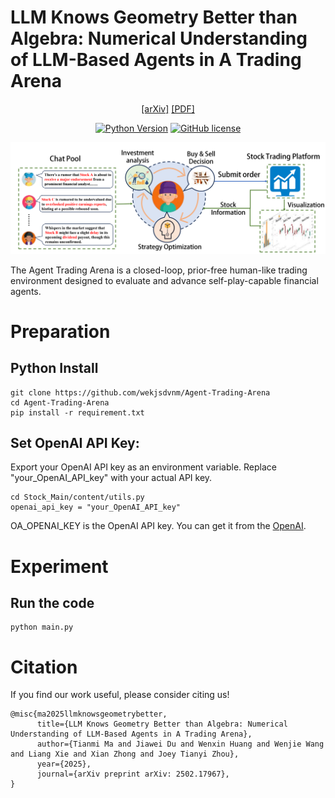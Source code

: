 # LLM Knows Geometry Better than Algebra: Numerical Understanding of LLM-Based Agents in A Trading Arena
<div align="center">

[[arXiv]](https://arxiv.org/abs/2502.17967)
[[PDF]](https://arxiv.org/pdf/2502.17967)

[![Python Version](https://img.shields.io/badge/Python-3.10-blue.svg)]()
[![GitHub license](https://img.shields.io/badge/MIT-blue)]()


![](images/Agent_Trading_Arena.png)

</div>

The Agent Trading Arena is a closed-loop, prior-free human-like trading environment designed to evaluate and advance self-play-capable financial agents.


# Preparation

## Python Install
```
git clone https://github.com/wekjsdvnm/Agent-Trading-Arena
cd Agent-Trading-Arena
pip install -r requirement.txt
```
## Set OpenAI API Key: 
Export your OpenAI API key as an environment variable. Replace "your_OpenAI_API_key" with your actual API key. 
```
cd Stock_Main/content/utils.py
openai_api_key = "your_OpenAI_API_key"
```
OA_OPENAI_KEY is the OpenAI API key. You can get it from the [OpenAI](https://platform.openai.com/api-keys).

# Experiment

## Run the code
```
python main.py
```

# Citation
If you find our work useful, please consider citing us!
```
@misc{ma2025llmknowsgeometrybetter,
      title={LLM Knows Geometry Better than Algebra: Numerical Understanding of LLM-Based Agents in A Trading Arena}, 
      author={Tianmi Ma and Jiawei Du and Wenxin Huang and Wenjie Wang and Liang Xie and Xian Zhong and Joey Tianyi Zhou},
      year={2025},
      journal={arXiv preprint arXiv: 2502.17967},
}
```
